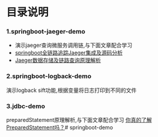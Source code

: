 # 目录说明
### 1.springboot-jaeger-demo
- 演示jaeger查询微服务调用链,与下面文章配合学习
- [springboot全链路追踪Jaeger集成及源码分析](https://mp.weixin.qq.com/s?__biz=MzU0MzI3MzU1Ng==&mid=2247484268&idx=1&sn=6ef727177e2f31ce586bed4d0da64c4d&chksm=fb0ca457cc7b2d4154b4685fe12649ee9b5f9a2c085fce7af6c65df675672e45de85cd90f6eb&token=1170218216&lang=zh_CN#rd)
- [Jaeger数据存储及链路查询原理解析](https://mp.weixin.qq.com/s?__biz=MzU0MzI3MzU1Ng==&mid=2247484283&idx=1&sn=5df4d34c9c84461118cae98178708a7b&chksm=fb0ca440cc7b2d5648d8f86f7247ee20cf403bcc64b5b98dd5c86fec9091018b7df13b69bfff&token=1170218216&lang=zh_CN#rd)
### 2.springboot-logback-demo
演示logback sift功能,根据变量将日志打印到不同的文件
### 3.jdbc-demo
preparedStatement原理解析,与下面文章配合学习
[你真的了解PreparedStatement吗？](https://mp.weixin.qq.com/s?__biz=MzU0MzI3MzU1Ng==&mid=2247484302&idx=1&sn=5c8863ad63d0f970bfe9d33bf6ba0d6d&chksm=fb0ca4b5cc7b2da327e7d0ab4ba9a9b64e5a3ef64af647776f500c8bf33d1bfca1b8bfbcfe45&token=1170218216&lang=zh_CN#rd)#   s p r i n g b o o t - d e m o  
 